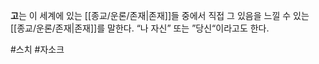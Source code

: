 **고**는 이 세계에 있는 [[종교/운론/존재|존재]]들 중에서 직접 그 있음을 느낄 수 있는 [[종교/운론/존재|존재]]를 말한다. “나 자신” 또는 ”당신“이라고도 한다.

#스치 #자소크 